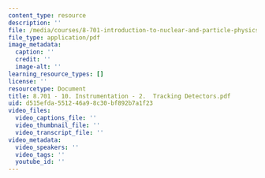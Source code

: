 ```yaml
---
content_type: resource
description: ''
file: /media/courses/8-701-introduction-to-nuclear-and-particle-physics-fall-2020/8701-10-instrumentation-2-tracking-detectors2.pdf
file_type: application/pdf
image_metadata:
  caption: ''
  credit: ''
  image-alt: ''
learning_resource_types: []
license: ''
resourcetype: Document
title: 8.701 - 10. Instrumentation - 2.  Tracking Detectors.pdf
uid: d515efda-5512-46a9-8c30-bf892b7a1f23
video_files:
  video_captions_file: ''
  video_thumbnail_file: ''
  video_transcript_file: ''
video_metadata:
  video_speakers: ''
  video_tags: ''
  youtube_id: ''
---
```

